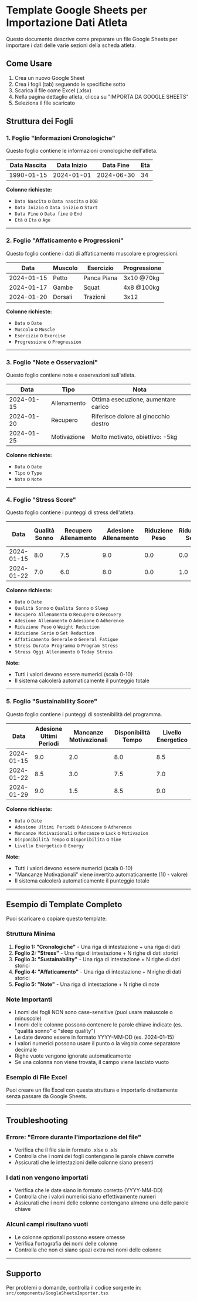 # Template Google Sheets per Importazione Dati Atleta

Questo documento descrive come preparare un file Google Sheets per importare i dati delle varie sezioni della scheda atleta.

## Come Usare

1. Crea un nuovo Google Sheet
2. Crea i fogli (tab) seguendo le specifiche sotto
3. Scarica il file come Excel (.xlsx)
4. Nella pagina dettaglio atleta, clicca su "IMPORTA DA GOOGLE SHEETS"
5. Seleziona il file scaricato

## Struttura dei Fogli

### 1. Foglio "Informazioni Cronologiche"

Questo foglio contiene le informazioni cronologiche dell'atleta.

| Data Nascita | Data Inizio | Data Fine | Età |
|--------------|-------------|-----------|-----|
| 1990-01-15   | 2024-01-01  | 2024-06-30| 34  |

**Colonne richieste:**
- `Data Nascita` o `Data nascita` o `DOB`
- `Data Inizio` o `Data inizio` o `Start`
- `Data Fine` o `Data fine` o `End`
- `Età` o `Eta` o `Age`

---

### 2. Foglio "Affaticamento e Progressioni"

Questo foglio contiene i dati di affaticamento muscolare e progressioni.

| Data       | Muscolo | Esercizio      | Progressione |
|------------|---------|----------------|--------------|
| 2024-01-15 | Petto   | Panca Piana    | 3x10 @70kg   |
| 2024-01-17 | Gambe   | Squat          | 4x8 @100kg   |
| 2024-01-20 | Dorsali | Trazioni       | 3x12         |

**Colonne richieste:**
- `Data` o `Date`
- `Muscolo` o `Muscle`
- `Esercizio` o `Exercise`
- `Progressione` o `Progression`

---

### 3. Foglio "Note e Osservazioni"

Questo foglio contiene note e osservazioni sull'atleta.

| Data       | Tipo           | Nota                                    |
|------------|----------------|-----------------------------------------|
| 2024-01-15 | Allenamento    | Ottima esecuzione, aumentare carico     |
| 2024-01-20 | Recupero       | Riferisce dolore al ginocchio destro    |
| 2024-01-25 | Motivazione    | Molto motivato, obiettivo: -5kg         |

**Colonne richieste:**
- `Data` o `Date`
- `Tipo` o `Type`
- `Nota` o `Note`

---

### 4. Foglio "Stress Score"

Questo foglio contiene i punteggi di stress dell'atleta.

| Data       | Qualità Sonno | Recupero Allenamento | Adesione Allenamento | Riduzione Peso | Riduzione Serie | Affaticamento Generale | Stress Durato Programma | Stress Oggi Allenamento |
|------------|---------------|----------------------|----------------------|----------------|-----------------|------------------------|-------------------------|-------------------------|
| 2024-01-15 | 8.0           | 7.5                  | 9.0                  | 0.0            | 0.0             | 3.0                    | 2.0                     | 2.5                     |
| 2024-01-22 | 7.0           | 6.0                  | 8.0                  | 0.0            | 1.0             | 4.0                    | 3.0                     | 3.5                     |

**Colonne richieste:**
- `Data` o `Date`
- `Qualità Sonno` o `Qualita Sonno` o `Sleep`
- `Recupero Allenamento` o `Recupero` o `Recovery`
- `Adesione Allenamento` o `Adesione` o `Adherence`
- `Riduzione Peso` o `Weight Reduction`
- `Riduzione Serie` o `Set Reduction`
- `Affaticamento Generale` o `General Fatigue`
- `Stress Durato Programma` o `Program Stress`
- `Stress Oggi Allenamento` o `Today Stress`

**Note:**
- Tutti i valori devono essere numerici (scala 0-10)
- Il sistema calcolerà automaticamente il punteggio totale

---

### 5. Foglio "Sustainability Score"

Questo foglio contiene i punteggi di sostenibilità del programma.

| Data       | Adesione Ultimi Periodi | Mancanze Motivazionali | Disponibilità Tempo | Livello Energetico |
|------------|-------------------------|------------------------|---------------------|--------------------|
| 2024-01-15 | 9.0                     | 2.0                    | 8.0                 | 8.5                |
| 2024-01-22 | 8.5                     | 3.0                    | 7.5                 | 7.0                |
| 2024-01-29 | 9.0                     | 1.5                    | 8.5                 | 9.0                |

**Colonne richieste:**
- `Data` o `Date`
- `Adesione Ultimi Periodi` o `Adesione` o `Adherence`
- `Mancanze Motivazionali` o `Mancanze` o `Lack` o `Motivazion`
- `Disponibilità Tempo` o `Disponibilita` o `Time`
- `Livello Energetico` o `Energy`

**Note:**
- Tutti i valori devono essere numerici (scala 0-10)
- "Mancanze Motivazionali" viene invertito automaticamente (10 - valore)
- Il sistema calcolerà automaticamente il punteggio totale

---

## Esempio di Template Completo

Puoi scaricare o copiare questo template:

### Struttura Minima

1. **Foglio 1: "Cronologiche"** - Una riga di intestazione + una riga di dati
2. **Foglio 2: "Stress"** - Una riga di intestazione + N righe di dati storici
3. **Foglio 3: "Sustainability"** - Una riga di intestazione + N righe di dati storici
4. **Foglio 4: "Affaticamento"** - Una riga di intestazione + N righe di dati storici
5. **Foglio 5: "Note"** - Una riga di intestazione + N righe di note

### Note Importanti

- I nomi dei fogli NON sono case-sensitive (puoi usare maiuscole o minuscole)
- I nomi delle colonne possono contenere le parole chiave indicate (es. "qualità sonno" o "sleep quality")
- Le date devono essere in formato YYYY-MM-DD (es. 2024-01-15)
- I valori numerici possono usare il punto o la virgola come separatore decimale
- Righe vuote vengono ignorate automaticamente
- Se una colonna non viene trovata, il campo viene lasciato vuoto

### Esempio di File Excel

Puoi creare un file Excel con questa struttura e importarlo direttamente senza passare da Google Sheets.

---

## Troubleshooting

### Errore: "Errore durante l'importazione del file"

- Verifica che il file sia in formato .xlsx o .xls
- Controlla che i nomi dei fogli contengano le parole chiave corrette
- Assicurati che le intestazioni delle colonne siano presenti

### I dati non vengono importati

- Verifica che le date siano in formato corretto (YYYY-MM-DD)
- Controlla che i valori numerici siano effettivamente numeri
- Assicurati che i nomi delle colonne contengano almeno una delle parole chiave

### Alcuni campi risultano vuoti

- Le colonne opzionali possono essere omesse
- Verifica l'ortografia dei nomi delle colonne
- Controlla che non ci siano spazi extra nei nomi delle colonne

---

## Supporto

Per problemi o domande, controlla il codice sorgente in:
`src/components/GoogleSheetsImporter.tsx`
